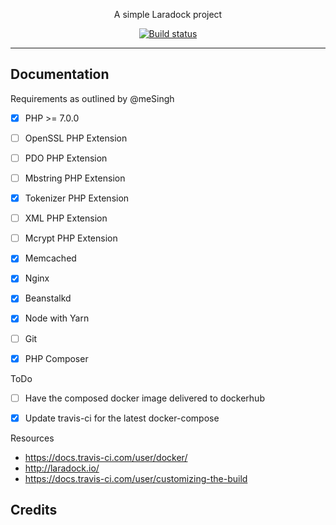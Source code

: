 <p align="center">A simple Laradock project</p>

<p align="center">
   <a href="https://travis-ci.org/abhi18av/S_A_I"><img src="https://travis-ci.org/abhi18av/S_A_I.svg?branch=master" alt="Build status"></a>
</p>




---

## Documentation

Requirements as outlined by @meSingh

- [x]   PHP >= 7.0.0

- [ ]   OpenSSL PHP Extension
- [ ]   PDO PHP Extension
- [ ]   Mbstring PHP Extension
- [x]   Tokenizer PHP Extension
- [ ]   XML PHP Extension
- [ ]   Mcrypt PHP Extension


- [x]   Memcached 
- [x]   Nginx
- [x]   Beanstalkd
- [x]   Node with Yarn


- [ ]   Git 
    
- [x]   PHP Composer
    



ToDo
- [ ] Have the composed docker image delivered to dockerhub
- [X] Update travis-ci for the latest docker-compose


Resources
- https://docs.travis-ci.com/user/docker/
- http://laradock.io/
- https://docs.travis-ci.com/user/customizing-the-build

## Credits

